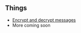 ## Things

* [Encrypt and decrypt messages](https://totallynotauser.github.io/message-crypt/)
* More coming soon

